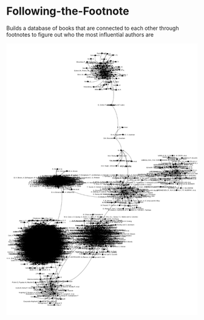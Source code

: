 # Following-the-Footnote
Builds a database of books that are connected to each other through footnotes to figure out who the most influential authors are

![Image of Yaktocat](https://github.com/tgeller08/Following-the-Footnote/blob/master/Sample_Network.jpg)
